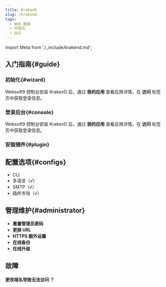 ```yaml
---
title: KrakenD
slug: /krakend
tags:
  - Web 面板
  - 可视化
  - GUI
---
```


import Meta from './_include/krakend.md';

<Meta name="meta" />

## 入门指南{#guide}

### 初始化{#wizard}

Websoft9 控制台安装 KrakenD 后，通过 **我的应用** 查看应用详情，在 **访问** 标签页中获取登录信息。  

### 登录后台{#console}

Websoft9 控制台安装 KrakenD 后，通过 **我的应用** 查看应用详情，在 **访问** 标签页中获取登录信息。  

### 安装插件{#plugin}

## 配置选项{#configs}

- CLI
- 多语言（√）
- SMTP（√）
- 插件市场（√）

## 管理维护{#administrator}

- **重置管理员密码**
- **更换 URL**
- **HTTPS 额外设置**
- **在线备份**
- **在线升级**

## 故障

#### 更改域名导致无法访问 ？
